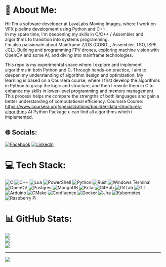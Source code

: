# 💫 About Me:
Hi! I'm a software developer at LavaLabs Moving Images, where I work on VFX pipeline development using Python and C++. <br>In my spare time, I'm deepening my skills in C/C++ / Assembler and algorithms to transition into systems programming. <br>I'm also passionate about Mainframe Z/OS (COBOL, Assembler, TSO, ISPF, JCL). Building and programming FPV drones, exploring machine vision with OpenCV and some AI, and diving into mainframe technologies.<br>

This repo is my experimental space where I explore and implement algorithms in both Python and C. Through hands-on practice, I aim to deepen my understanding of algorithm design and optimization.
My learning is based on a Coursera course, where I first develop the algorithms in Python to grasp the logic and structure, and then I rewrite them in C to enhance my skills in lower-level 
programming and memory management. This process helps me compare the strengths of both languages and gain a better understanding of computational efficiency.
Coursera Course: https://www.coursera.org/specializations/boulder-data-structures-algorithms
At Python Package u can find all algorithms which i implemented. 


## 🌐 Socials:
[![Facebook](https://img.shields.io/badge/Facebook-%231877F2.svg?logo=Facebook&logoColor=white)](https://facebook.com/https://www.artstation.com/nordopolo) [![LinkedIn](https://img.shields.io/badge/LinkedIn-%230077B5.svg?logo=linkedin&logoColor=white)](https://linkedin.com/in/https://www.linkedin.com/in/vitalii-kens-103456162/) 

# 💻 Tech Stack:
![C](https://img.shields.io/badge/c-%2300599C.svg?style=for-the-badge&logo=c&logoColor=white) ![C++](https://img.shields.io/badge/c++-%2300599C.svg?style=for-the-badge&logo=c%2B%2B&logoColor=white) ![Lua](https://img.shields.io/badge/lua-%232C2D72.svg?style=for-the-badge&logo=lua&logoColor=white) ![PowerShell](https://img.shields.io/badge/PowerShell-%235391FE.svg?style=for-the-badge&logo=powershell&logoColor=white) ![Python](https://img.shields.io/badge/python-3670A0?style=for-the-badge&logo=python&logoColor=ffdd54) ![Rust](https://img.shields.io/badge/rust-%23000000.svg?style=for-the-badge&logo=rust&logoColor=white) ![Windows Terminal](https://img.shields.io/badge/Windows%20Terminal-%234D4D4D.svg?style=for-the-badge&logo=windows-terminal&logoColor=white) ![OpenCV](https://img.shields.io/badge/opencv-%23white.svg?style=for-the-badge&logo=opencv&logoColor=white) ![Postgres](https://img.shields.io/badge/postgres-%23316192.svg?style=for-the-badge&logo=postgresql&logoColor=white) ![MongoDB](https://img.shields.io/badge/MongoDB-%234ea94b.svg?style=for-the-badge&logo=mongodb&logoColor=white) ![Krita](https://img.shields.io/badge/Krita-203759?style=for-the-badge&logo=krita&logoColor=EEF37B) ![GitHub](https://img.shields.io/badge/github-%23121011.svg?style=for-the-badge&logo=github&logoColor=white) ![GitLab](https://img.shields.io/badge/gitlab-%23181717.svg?style=for-the-badge&logo=gitlab&logoColor=white) ![Git](https://img.shields.io/badge/git-%23F05033.svg?style=for-the-badge&logo=git&logoColor=white) ![Arduino](https://img.shields.io/badge/-Arduino-00979D?style=for-the-badge&logo=Arduino&logoColor=white) ![CMake](https://img.shields.io/badge/CMake-%23008FBA.svg?style=for-the-badge&logo=cmake&logoColor=white) ![Confluence](https://img.shields.io/badge/confluence-%23172BF4.svg?style=for-the-badge&logo=confluence&logoColor=white) ![Docker](https://img.shields.io/badge/docker-%230db7ed.svg?style=for-the-badge&logo=docker&logoColor=white) ![Jira](https://img.shields.io/badge/jira-%230A0FFF.svg?style=for-the-badge&logo=jira&logoColor=white) ![Kubernetes](https://img.shields.io/badge/kubernetes-%23326ce5.svg?style=for-the-badge&logo=kubernetes&logoColor=white) ![Raspberry Pi](https://img.shields.io/badge/-RaspberryPi-C51A4A?style=for-the-badge&logo=Raspberry-Pi)
# 📊 GitHub Stats:
![](https://github-readme-stats.vercel.app/api?username=vike41&theme=dark&hide_border=true&include_all_commits=true&count_private=true)<br/>
![](https://github-readme-streak-stats.herokuapp.com/?user=vike41&theme=dark&hide_border=true)<br/>
![](https://github-readme-stats.vercel.app/api/top-langs/?username=vike41&theme=dark&hide_border=true&include_all_commits=true&count_private=true&layout=compact)

---
[![](https://visitcount.itsvg.in/api?id=vike41&icon=0&color=0)](https://visitcount.itsvg.in)

<!-- Proudly created with GPRM ( https://gprm.itsvg.in ) -->


